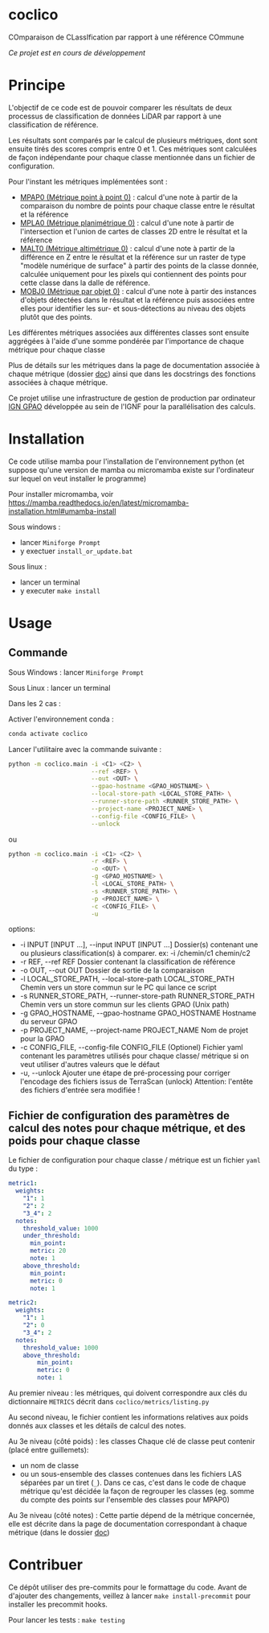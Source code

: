# coclico

COmparaison de CLassIfication par rapport à une référence COmmune

*Ce projet est en cours de développement*

# Principe

L'objectif de ce code est de pouvoir comparer les résultats de deux processus de classification de données LiDAR
par rapport à une classification de référence.

Les résultats sont comparés par le calcul de plusieurs métriques, dont sont ensuite tirés des scores compris entre
0 et 1. Ces métriques sont calculées de façon indépendante pour chaque classe mentionnée dans un fichier de
configuration.

Pour l'instant les métriques implémentées sont :
* [MPAP0 (Métrique point à point 0)](doc/mpap0.md) : calcul d'une note à partir de la comparaison du nombre de points pour chaque classe
entre le résultat et la référence
* [MPLA0 (Métrique planimétrique 0)](doc/mpla0.md) : calcul d'une note à partir de l'intersection et l'union de cartes de classes 2D
entre le résultat et la référence
* [MALT0 (Métrique altimétrique 0)](doc/malt0.md) : calcul d'une note à partir de la différence en Z entre le résultat et la référence
sur un raster de type "modèle numérique de surface" à partir des points de la classe donnée, calculée uniquement pour
les pixels qui contiennent des points pour cette classe dans la dalle de référence.
* [MOBJ0 (Métrique par objet 0)](doc/mobj0.md) : calcul d'une note à partir des instances d'objets détectées dans le résultat et la référence
puis associées entre elles pour identifier les sur- et sous-détections au niveau des objets plutôt que des points. 

Les différentes métriques associées aux différentes classes sont ensuite aggrégées à l'aide d'une somme pondérée par
l'importance de chaque métrique pour chaque classe

Plus de détails sur les métriques dans la page de documentation associée à chaque métrique (dossier [doc](doc)) ainsi
que dans les docstrings des fonctions associées à chaque métrique.

Ce projet utilise une infrastructure de gestion de production par ordinateur [IGN GPAO](https://github.com/ign-gpao)
développée au sein de l'IGNF pour la parallélisation des calculs.


# Installation

Ce code utilise mamba pour l'installation de l'environnement python (et suppose qu'une version de mamba ou micromamba
existe sur l'ordinateur sur lequel on veut installer le programme)

Pour installer micromamba, voir https://mamba.readthedocs.io/en/latest/micromamba-installation.html#umamba-install

Sous windows :
* lancer `Miniforge Prompt`
* y exectuer `install_or_update.bat`

Sous linux :
* lancer un terminal
* y executer `make install`

# Usage

## Commande

Sous Windows : lancer `Miniforge Prompt`

Sous Linux : lancer un terminal

Dans les 2 cas :

Activer l'environnement conda :
```bash
conda activate coclico
```

Lancer l'utilitaire avec la commande suivante :

```bash
python -m coclico.main -i <C1> <C2> \
                       --ref <REF> \
                       --out <OUT> \
                       --gpao-hostname <GPAO_HOSTNAME> \
                       --local-store-path <LOCAL_STORE_PATH> \
                       --runner-store-path <RUNNER_STORE_PATH> \
                       --project-name <PROJECT_NAME> \
                       --config-file <CONFIG_FILE> \
                       --unlock
```

ou

```bash
python -m coclico.main -i <C1> <C2> \
                       -r <REF> \
                       -o <OUT> \
                       -g <GPAO_HOSTNAME> \
                       -l <LOCAL_STORE_PATH> \
                       -s <RUNNER_STORE_PATH> \
                       -p <PROJECT_NAME> \
                       -c <CONFIG_FILE> \
                       -u
```

options:
*  -i INPUT [INPUT ...], --input INPUT [INPUT ...]
                        Dossier(s) contenant une ou plusieurs classification(s) à comparer. ex: -i
                        /chemin/c1 chemin/c2
*  -r REF, --ref REF     Dossier contenant la classification de référence
*  -o OUT, --out OUT     Dossier de sortie de la comparaison
*  -l LOCAL_STORE_PATH, --local-store-path LOCAL_STORE_PATH
                        Chemin vers un store commun sur le PC qui lance ce script
*  -s RUNNER_STORE_PATH, --runner-store-path RUNNER_STORE_PATH
                        Chemin vers un store commun sur les clients GPAO (Unix path)
*  -g GPAO_HOSTNAME, --gpao-hostname GPAO_HOSTNAME
                        Hostname du serveur GPAO
*  -p PROJECT_NAME, --project-name PROJECT_NAME
                        Nom de projet pour la GPAO
*  -c CONFIG_FILE, --config-file CONFIG_FILE
                        (Optionel) Fichier yaml contenant les paramètres utilisés pour chaque classe/
                        métrique si on veut utiliser d'autres valeurs que le défaut
*  -u, --unlock         Ajouter une étape de pré-processing pour corriger l'encodage des fichiers issus de TerraScan (unlock)
                        Attention: l'entête des fichiers d'entrée sera modifiée !



## Fichier de configuration des paramètres de calcul des notes pour chaque métrique, et des poids pour chaque classe

Le fichier de configuration pour chaque classe / métrique est un fichier `yaml` du type :

```yaml
metric1:
  weights:
    "1": 1
    "2": 2
    "3_4": 2
  notes:
    threshold_value: 1000
    under_threshold:
      min_point:
      metric: 20
      note: 1
    above_threshold:
      min_point:
      metric: 0
      note: 1

metric2:
  weights:
    "1": 1
    "2": 0
    "3_4": 2
  notes:
    threshold_value: 1000
    above_threshold:
        min_point:
        metric: 0
        note: 1
```

Au premier niveau : les métriques, qui doivent correspondre aux clés du dictionnaire `METRICS`
décrit dans `coclico/metrics/listing.py`

Au second niveau, le fichier contient les informations relatives aux poids donnés aux classes et les détails de calcul des notes.

Au 3e niveau (côté poids) : les classes
Chaque clé de classe peut contenir (placé entre guillemets):
* un nom de classe
* ou un sous-ensemble des classes contenues dans les fichiers LAS séparées par un tiret (`_`).
Dans ce cas, c'est dans le code de chaque métrique qu'est décidée la façon de regrouper les classes
(eg. somme du compte des points sur l'ensemble des classes pour MPAP0)

Au 3e niveau (côté notes) :
Cette partie dépend de la métrique concernée, elle est décrite dans la page de documentation correspondant à chaque métrique (dans le dossier [doc](doc))



# Contribuer

Ce dépôt utiliser des pre-commits pour le formattage du code.
Avant de d'ajouter des changements, veillez à lancer `make install-precommit` pour installer les precommit hooks.

Pour lancer les tests : `make testing`
